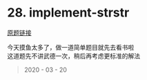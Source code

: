 # 28. implement-strstr

[原题链接](https://leetcode-cn.com/problems/implement-strstr/)

今天摸鱼太多了，做一道简单题目就先去看书啦  
这道题先不讲武德一次，稍后再考虑更标准的解法  

> 2020 - 03 - 20
